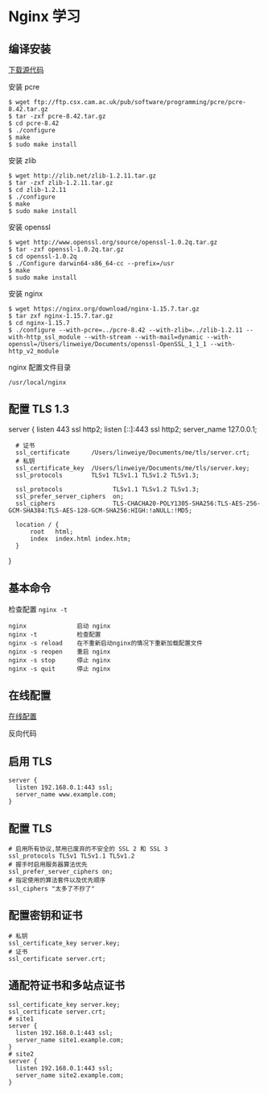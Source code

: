 # Nginx 学习

## 编译安装

[下载源代码](https://nginx.org/download/)

安装 pcre
```
$ wget ftp://ftp.csx.cam.ac.uk/pub/software/programming/pcre/pcre-8.42.tar.gz
$ tar -zxf pcre-8.42.tar.gz
$ cd pcre-8.42
$ ./configure
$ make
$ sudo make install
```

安装 zlib
```
$ wget http://zlib.net/zlib-1.2.11.tar.gz
$ tar -zxf zlib-1.2.11.tar.gz
$ cd zlib-1.2.11
$ ./configure
$ make
$ sudo make install
```

安装 openssl

```
$ wget http://www.openssl.org/source/openssl-1.0.2q.tar.gz
$ tar -zxf openssl-1.0.2q.tar.gz
$ cd openssl-1.0.2q
$ ./Configure darwin64-x86_64-cc --prefix=/usr
$ make
$ sudo make install
```

安装 nginx
```
$ wget https://nginx.org/download/nginx-1.15.7.tar.gz
$ tar zxf nginx-1.15.7.tar.gz
$ cd nginx-1.15.7
$ ./configure --with-pcre=../pcre-8.42 --with-zlib=../zlib-1.2.11 --with-http_ssl_module --with-stream --with-mail=dynamic --with-openssl=/Users/linweiye/Documents/openssl-OpenSSL_1_1_1 --with-http_v2_module
```

nginx 配置文件目录
```
/usr/local/nginx
```

## 配置 TLS 1.3

server {
      listen          443 ssl http2;
      listen [::]:443 ssl http2;
      server_name     127.0.0.1;

      # 证书
      ssl_certificate      /Users/linweiye/Documents/me/tls/server.crt;
      # 私钥
      ssl_certificate_key  /Users/linweiye/Documents/me/tls/server.key;
      ssl_protocols        TLSv1 TLSv1.1 TLSv1.2 TLSv1.3;

      ssl_protocols              TLSv1.1 TLSv1.2 TLSv1.3;
      ssl_prefer_server_ciphers  on;
      ssl_ciphers                TLS-CHACHA20-POLY1305-SHA256:TLS-AES-256-GCM-SHA384:TLS-AES-128-GCM-SHA256:HIGH:!aNULL:!MD5;
  
      location / {
          root   html;
          index  index.html index.htm;
      }
  }

## 基本命令

检查配置
`nginx -t`

```
nginx              启动 nginx
nginx -t           检查配置
nginx -s reload    在不重新启动nginx的情况下重新加载配置文件
nginx -s reopen    重启 nginx
nginx -s stop      停止 nginx
nginx -s quit      停止 nginx
```

## 在线配置

[在线配置](https://www.nginxconfig.io)

反向代码

## 启用 TLS
```
server {
  listen 192.168.0.1:443 ssl;
  server_name www.example.com;
}
```

## 配置 TLS

```
# 启用所有协议,禁用已废弃的不安全的 SSL 2 和 SSL 3
ssl_protocols TLSv1 TLSv1.1 TLSv1.2
# 握手时启用服务器算法优先
ssl_prefer_server_ciphers on;
# 指定使用的算法套件以及优先顺序
ssl_ciphers "太多了不抄了"
```

## 配置密钥和证书

```
# 私钥
ssl_certificate_key server.key;
# 证书
ssl_certificate server.crt;
```

## 通配符证书和多站点证书

```
ssl_certificate_key server.key;
ssl_certificate server.crt;
# site1
server {
  listen 192.168.0.1:443 ssl;
  server_name site1.example.com;
}
# site2
server {
  listen 192.168.0.1:443 ssl;
  server_name site2.example.com;
}
```